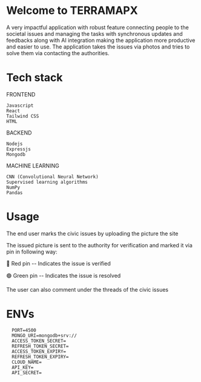 # Welcome to TERRAMAPX
   A very impactful application with robust feature connecting people to the societal issues and managing the tasks with  synchronous updates and feedbacks along with AI integration making the application more productive and easier to use.
   The application takes the issues via photos and tries to solve them via contacting the authorities.

# Tech stack

   FRONTEND
   
    Javascript
    React
    Tailwind CSS
    HTML
    
   BACKEND
   
    Nodejs
    Expressjs
    Mongodb

   MACHINE LEARNING 

    CNN (Convolutional Neural Network)
    Supervised learning algorithms
    NumPy
    Pandas

# Usage
   The end user marks the civic issues by uploading the picture the site 
   
   The issued picture is sent to the authority for verification and marked it via pin in following way:
     
   🔴 Red pin -- Indicates the issue is verified
     
   🟢 Green pin -- Indicates the issue is resolved
     
   The user can also comment under the threads of the civic issues

# ENVs

      PORT=4500
      MONGO_URI=mongodb+srv://
      ACCESS_TOKEN_SECRET=
      REFRESH_TOKEN_SECRET=
      ACCESS_TOKEN_EXPIRY=
      REFRESH_TOKEN_EXPIRY=
      CLOUD_NAME=
      API_KEY=
      API_SECRET=
         
    
